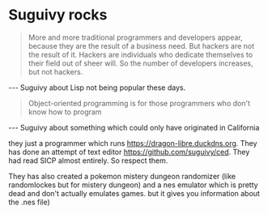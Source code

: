 # Suguivy rocks

>More and more traditional programmers and developers appear, because
>they are the result of a business need. But hackers are not the
>result of it. Hackers are individuals who dedicate themselves to
>their field out of sheer will. So the number of developers increases,
>but not hackers.

--- Suguivy about Lisp not being popular these days.

>Object-oriented programming is for those programmers who don't know
>how to program

--- Suguivy about something which could only have originated in California

they just a programmer which runs
<https://dragon-libre.duckdns.org>. They has done an attempt of text
editor <https://github.com/suguivy/ced>. They had read SICP almost
entirely. So respect them.

They has also created a pokemon mistery dungeon randomizer (like
randomlockes but for mistery dungeon) and a nes emulator which is
pretty dead and don't actually emulates games. but it gives you
information about the .nes file)
